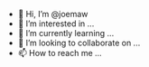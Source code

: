 - 👋 Hi, I’m @joemaw
- 👀 I’m interested in ...
- 🌱 I’m currently learning ...
- 💞️ I’m looking to collaborate on ...
- 📫 How to reach me ...

<!---
joemaw/joemaw is a ✨ special ✨ repository because its `README.md` (this file) appears on your GitHub profile.
You can click the Preview link to take a look at your changes.
--->
